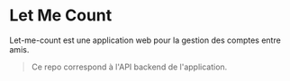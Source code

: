 # Let Me Count

Let-me-count est une application web pour la gestion des comptes entre amis.

> Ce repo correspond à l'API backend de l'application.

